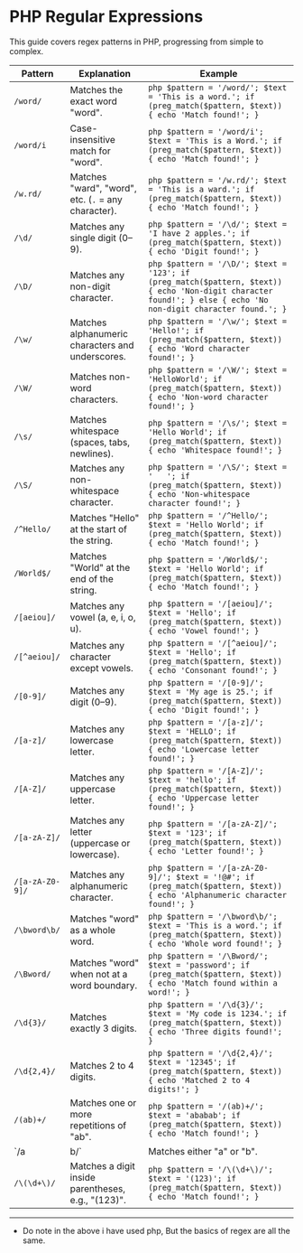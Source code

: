 # PHP Regular Expressions

This guide covers regex patterns in PHP, progressing from simple to complex.

| **Pattern**         | **Explanation**                                               | **Example**                                                                                                                                                         |
|----------------------|---------------------------------------------------------------|---------------------------------------------------------------------------------------------------------------------------------------------------------------------|
| `/word/`            | Matches the exact word "word".                                | ```php $pattern = '/word/'; $text = 'This is a word.'; if (preg_match($pattern, $text)) { echo 'Match found!'; } ```                                               |
| `/word/i`           | Case-insensitive match for "word".                            | ```php $pattern = '/word/i'; $text = 'This is a Word.'; if (preg_match($pattern, $text)) { echo 'Match found!'; } ```                                              |
| `/w.rd/`            | Matches "ward", "word", etc. (`.` = any character).            | ```php $pattern = '/w.rd/'; $text = 'This is a ward.'; if (preg_match($pattern, $text)) { echo 'Match found!'; } ```                                               |
| `/\d/`              | Matches any single digit (0–9).                               | ```php $pattern = '/\d/'; $text = 'I have 2 apples.'; if (preg_match($pattern, $text)) { echo 'Digit found!'; } ```                                                |
| `/\D/`              | Matches any non-digit character.                              | ```php $pattern = '/\D/'; $text = '123'; if (preg_match($pattern, $text)) { echo 'Non-digit character found!'; } else { echo 'No non-digit character found.'; } ``` |
| `/\w/`              | Matches alphanumeric characters and underscores.              | ```php $pattern = '/\w/'; $text = 'Hello!'; if (preg_match($pattern, $text)) { echo 'Word character found!'; } ```                                                 |
| `/\W/`              | Matches non-word characters.                                  | ```php $pattern = '/\W/'; $text = 'HelloWorld'; if (preg_match($pattern, $text)) { echo 'Non-word character found!'; } ```                                          |
| `/\s/`              | Matches whitespace (spaces, tabs, newlines).                  | ```php $pattern = '/\s/'; $text = 'Hello World'; if (preg_match($pattern, $text)) { echo 'Whitespace found!'; } ```                                                |
| `/\S/`              | Matches any non-whitespace character.                         | ```php $pattern = '/\S/'; $text = '   '; if (preg_match($pattern, $text)) { echo 'Non-whitespace character found!'; } ```                                           |
| `/^Hello/`          | Matches "Hello" at the start of the string.                   | ```php $pattern = '/^Hello/'; $text = 'Hello World'; if (preg_match($pattern, $text)) { echo 'Match found!'; } ```                                                 |
| `/World$/`          | Matches "World" at the end of the string.                     | ```php $pattern = '/World$/'; $text = 'Hello World'; if (preg_match($pattern, $text)) { echo 'Match found!'; } ```                                                 |
| `/[aeiou]/`         | Matches any vowel (a, e, i, o, u).                            | ```php $pattern = '/[aeiou]/'; $text = 'Hello'; if (preg_match($pattern, $text)) { echo 'Vowel found!'; } ```                                                      |
| `/[^aeiou]/`        | Matches any character except vowels.                          | ```php $pattern = '/[^aeiou]/'; $text = 'Hello'; if (preg_match($pattern, $text)) { echo 'Consonant found!'; } ```                                                 |
| `/[0-9]/`           | Matches any digit (0–9).                                      | ```php $pattern = '/[0-9]/'; $text = 'My age is 25.'; if (preg_match($pattern, $text)) { echo 'Digit found!'; } ```                                                |
| `/[a-z]/`           | Matches any lowercase letter.                                 | ```php $pattern = '/[a-z]/'; $text = 'HELLO'; if (preg_match($pattern, $text)) { echo 'Lowercase letter found!'; } ```                                             |
| `/[A-Z]/`           | Matches any uppercase letter.                                 | ```php $pattern = '/[A-Z]/'; $text = 'hello'; if (preg_match($pattern, $text)) { echo 'Uppercase letter found!'; } ```                                             |
| `/[a-zA-Z]/`        | Matches any letter (uppercase or lowercase).                  | ```php $pattern = '/[a-zA-Z]/'; $text = '123'; if (preg_match($pattern, $text)) { echo 'Letter found!'; } ```                                                      |
| `/[a-zA-Z0-9]/`     | Matches any alphanumeric character.                           | ```php $pattern = '/[a-zA-Z0-9]/'; $text = '!@#'; if (preg_match($pattern, $text)) { echo 'Alphanumeric character found!'; } ```                                    |
| `/\bword\b/`        | Matches "word" as a whole word.                               | ```php $pattern = '/\bword\b/'; $text = 'This is a word.'; if (preg_match($pattern, $text)) { echo 'Whole word found!'; } ```                                       |
| `/\Bword/`          | Matches "word" when not at a word boundary.                   | ```php $pattern = '/\Bword/'; $text = 'password'; if (preg_match($pattern, $text)) { echo 'Match found within a word!'; } ```                                       |
| `/\d{3}/`           | Matches exactly 3 digits.                                     | ```php $pattern = '/\d{3}/'; $text = 'My code is 1234.'; if (preg_match($pattern, $text)) { echo 'Three digits found!'; } ```                                       |
| `/\d{2,4}/`         | Matches 2 to 4 digits.                                        | ```php $pattern = '/\d{2,4}/'; $text = '12345'; if (preg_match($pattern, $text)) { echo 'Matched 2 to 4 digits!'; } ```                                            |
| `/(ab)+/`           | Matches one or more repetitions of "ab".                      | ```php $pattern = '/(ab)+/'; $text = 'ababab'; if (preg_match($pattern, $text)) { echo 'Match found!'; } ```                                                       |
| `/a|b/`             | Matches either "a" or "b".                                    | ```php $pattern = '/a|b/'; $text = 'cat'; if (preg_match($pattern, $text)) { echo 'Match found!'; } ```                                                            |
| `/\(\d+\)/`         | Matches a digit inside parentheses, e.g., "(123)".            | ```php $pattern = '/\(\d+\)/'; $text = '(123)'; if (preg_match($pattern, $text)) { echo 'Match found!'; } ```                                                      |

---

* Do note in the above i have used php, But the basics of regex are all the same.
